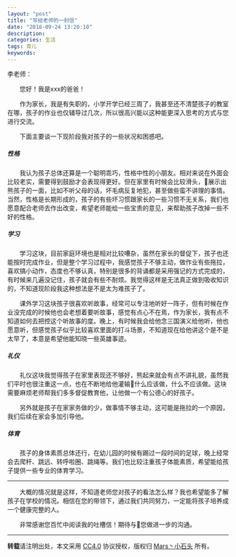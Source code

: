 ```yaml
---
layout: "post"
title: "写给老师的一封信"
date: "2018-09-24 13:20:10"
description: 
categories: 生活
tags: 育儿
keywords: 
---
```


李老师：

&emsp;&emsp;您好！我是xxx的爸爸！

&emsp;&emsp;作为家长，我是有失职的，小学开学已经三周了，我甚至还不清楚孩子的教室在哪，孩子的作业也仅辅导过几次，所以很高兴能以这种能更深入思考的方式与您进行交流。

&emsp;&emsp;下面主要谈一下现阶段我对孩子的一些状况和困惑吧。




##### 性格

&emsp;&emsp;我认为孩子总体还算是一个聪明乖巧，性格中性的小朋友。相对来说在外面会比较老实，需要得到鼓励才会表现得更好。但在家里有时候会比较滑头，展示出熊孩子的一面，比如不听父母的话，坏毛病反复地犯，甚至做些蛮不讲理的事情。当然，性格是长期形成的，孩子的有些坏习惯跟家长的一些习惯不无关系，我们也愿意配合老师去作出改变，希望老师能给一些宝贵的意见，来帮助孩子改掉一些不好的性格。

##### 学习

&emsp;&emsp;学习这块，目前家庭环境也是相对比较嘈杂，虽然在家长的督促下，孩子也还能按时完成作业，但是整个学习过程中，我感觉孩子不够主动，做作业有些拖拉，喜欢搞小动作，态度也不够认真，特别是很多的背诵都是采用强记的方式完成的，有时候来几遍没记住，孩子就会有些不耐烦。我觉得这样是无法真正做到吸收知识的，不知道现阶段我这种想法是不是太为难孩子了。

&emsp;&emsp;课外学习这块孩子很喜欢听故事，经常可以专注地听好一阵子，但有时候在作业没完成的时候他也会老想着要听故事，感觉有点心不在焉，作为家长，我有点不知道如何去把控这个听故事的度。晚上，有时候我会给他念三国演义给他听，他也愿意听，但感觉孩子似乎比较喜欢里面的打斗场景，不知道现在给他讲这个是不是太早了，本意是希望他能知晓一些英雄事迹。

##### 礼仪

&emsp;&emsp;礼仪这块我觉得孩子在家里表现还不够好，熊起来就会有点不讲礼貌，虽然我们平时也很注重这一点，也在不断地给他灌输什么应该做，什么不应该做。这块需要麻烦老师帮我们多多督促教育他，让他做一个有公德心的好孩子。

&emsp;&emsp;另外就是孩子在家家务做的少，做事情不够主动，这可能是拖拉的一个原因，我们后续在家会多加引导他。

##### 体育

&emsp;&emsp;孩子的身体素质总体还行，在幼儿园的时候有踢过一段时间的足球，晚上经常会去爬杆、跳远、转呼啦圈、跳绳等。我们也比较注重孩子体能素质，希望能给孩子提供一些专业的体育学习。

---

&emsp;&emsp;大概的情况就是这样，不知道老师您对孩子的看法怎么样？我也希望能多了解孩子在学校的情况。相信在您的带领下，通过我们共同努力，一定能将孩子培养成一个健康完整的人。

&emsp;&emsp;非常感谢您百忙中阅读我的吐槽信！期待与您做进一步的沟通。

---

**转载**请注明出处，本文采用 [CC4.0](http://creativecommons.org/licenses/by-nc-nd/4.0/) 协议授权，版权归 [Mars丶小石头](https://www.zorin.xin) 所有。